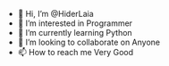 - 👋 Hi, I’m @HiderLaia
- 👀 I’m interested in Programmer 
- 🌱 I’m currently learning Python 
- 💞️ I’m looking to collaborate on Anyone
- 📫 How to reach me Very Good

<!---
HiderLaia/HiderLaia is a ✨ special ✨ repository because its `README.md` (this file) appears on your GitHub profile.
You can click the Preview link to take a look at your changes.
--->
